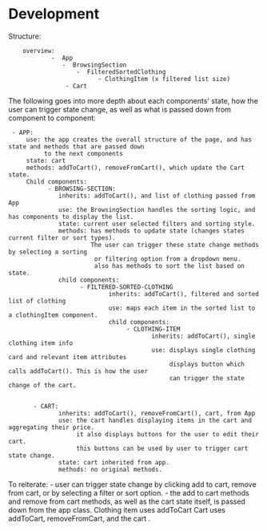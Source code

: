 # Development


Structure:

        overview:
                -  App
                   -  BrowsingSection
                       -  FilteredSortedClothing
                             - ClothingItem (x filtered list size)
                    - Cart

The following goes into more depth about each components' state, how the user can trigger state change,
 as well as what is passed down from component to component:

     - APP:
         use: the app creates the overall structure of the page, and has state and methods that are passed down
              to the next components
         state: cart
         methods: addToCart(), removeFromCart(), which update the Cart state.
         Child components:
               - BROWSING-SECTION:
                  inherits: addToCart(), and list of clothing passed from App
                  use: the BrowsingSection handles the sorting logic, and has components to display the list.
                  state: current user selected filters and sorting style.
                  methods: has methods to update state (changes states current filter or sort types).
                           The user can trigger these state change methods by selecting a sorting
                            or filtering option from a dropdown menu.
                            also has methods to sort the list based on state.
                  child components:
                        - FILTERED-SORTED-CLOTHING
                                inherits: addToCart(), filtered and sorted list of clothing
                                use: maps each item in the sorted list to a clothingItem component.
                                child components:
                                     - CLOTHING-ITEM
                                            inherits: addToCart(), single clothing item info
                                            use: displays single clothing card and relevant item attributes
                                                 displays button which calls addToCart(). This is how the user
                                                 can trigger the state change of the cart.


           - CART:
                  inherits: addToCart(), removeFromCart(), cart, from App
                  use: the cart handles displaying items in the cart and aggregating their price.
                       it also displays buttons for the user to edit their cart.
                       this buttons can be used by user to trigger cart state change.
                  state: cart inherited from app.
                  methods: no original methods.


To reiterate:
     - user can trigger state change by clicking add to cart, remove from cart, or by selecting a filter
     or sort option.
      - the add to cart methods and remove from cart methods, as well as the cart state itself, is passed down from
        the app class.
        Clothing item uses addToCart
        Cart uses addToCart, removeFromCart, and the cart .
